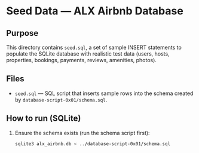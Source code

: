 # Seed Data — ALX Airbnb Database

## Purpose
This directory contains `seed.sql`, a set of sample INSERT statements to populate the SQLite database with realistic test data (users, hosts, properties, bookings, payments, reviews, amenities, photos).

## Files
- `seed.sql` — SQL script that inserts sample rows into the schema created by `database-script-0x01/schema.sql`.

## How to run (SQLite)

1. Ensure the schema exists (run the schema script first):

   ```bash
   sqlite3 alx_airbnb.db < ../database-script-0x01/schema.sql
